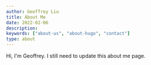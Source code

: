 ```yaml
---
author: Geoffrey Liu
title: About Me
date: 2022-02-06
description:
keywords: ["about-us", "about-hugo", "contact"]
type: about
---
```


Hi, I'm Geoffrey. I still need to update this about me page.
